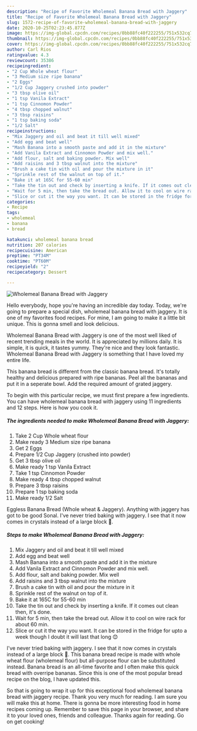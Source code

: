 ```yaml
---
description: "Recipe of Favorite Wholemeal Banana Bread with Jaggery"
title: "Recipe of Favorite Wholemeal Banana Bread with Jaggery"
slug: 1572-recipe-of-favorite-wholemeal-banana-bread-with-jaggery
date: 2020-10-25T02:23:45.877Z
image: https://img-global.cpcdn.com/recipes/0bb88fc40f222255/751x532cq70/wholemeal-banana-bread-with-jaggery-recipe-main-photo.jpg
thumbnail: https://img-global.cpcdn.com/recipes/0bb88fc40f222255/751x532cq70/wholemeal-banana-bread-with-jaggery-recipe-main-photo.jpg
cover: https://img-global.cpcdn.com/recipes/0bb88fc40f222255/751x532cq70/wholemeal-banana-bread-with-jaggery-recipe-main-photo.jpg
author: Carl Rios
ratingvalue: 4.3
reviewcount: 35386
recipeingredient:
- "2 Cup Whole wheat flour"
- "3 Medium size ripe banana"
- "2 Eggs"
- "1/2 Cup Jaggery crushed into powder"
- "3 tbsp olive oil"
- "1 tsp Vanila Extract"
- "1 tsp Cinnomon Powder"
- "4 tbsp chopped walnut"
- "3 tbsp raisins"
- "1 tsp baking soda"
- "1/2 Salt"
recipeinstructions:
- "Mix Jaggery and oil and beat it till well mixed"
- "Add egg and beat well"
- "Mash Banana into a smooth paste and add it in the mixture"
- "Add Vanila Extract and Cinnomon Powder and mix well."
- "Add flour, salt and baking powder. Mix well"
- "Add raisins and 3 tbsp walnut into the mixture"
- "Brush a cake tin with oil and pour the mixture in it"
- "Sprinkle rest of the walnut on top of it."
- "Bake it at 165C for 55-60 min"
- "Take the tin out and check by inserting a knife. If it comes out clean then, it&#39;s done."
- "Wait for 5 min, then take the bread out. Allow it to cool on wire rack for about 60 min."
- "Slice or cut it the way you want. It can be stored in the fridge for upto a week though I doubt it will last that long 😊"
categories:
- Recipe
tags:
- wholemeal
- banana
- bread

katakunci: wholemeal banana bread 
nutrition: 207 calories
recipecuisine: American
preptime: "PT34M"
cooktime: "PT60M"
recipeyield: "2"
recipecategory: Dessert

---
```



![Wholemeal Banana Bread with Jaggery](https://img-global.cpcdn.com/recipes/0bb88fc40f222255/751x532cq70/wholemeal-banana-bread-with-jaggery-recipe-main-photo.jpg)

Hello everybody, hope you're having an incredible day today. Today, we're going to prepare a special dish, wholemeal banana bread with jaggery. It is one of my favorites food recipes. For mine, I am going to make it a little bit unique. This is gonna smell and look delicious.

Wholemeal Banana Bread with Jaggery is one of the most well liked of recent trending meals in the world. It is appreciated by millions daily. It is simple, it is quick, it tastes yummy. They're nice and they look fantastic. Wholemeal Banana Bread with Jaggery is something that I have loved my entire life.

This banana bread is different from the classic banana bread. It&#39;s totally healthy and delicious prepared with ripe bananas. Peel all the bananas and put it in a seperate bowl. Add the required amount of grated jaggery.


To begin with this particular recipe, we must first prepare a few ingredients. You can have wholemeal banana bread with jaggery using 11 ingredients and 12 steps. Here is how you cook it.

<!--inarticleads1-->

##### The ingredients needed to make Wholemeal Banana Bread with Jaggery:

1. Take 2 Cup Whole wheat flour
1. Make ready 3 Medium size ripe banana
1. Get 2 Eggs
1. Prepare 1/2 Cup Jaggery (crushed into powder)
1. Get 3 tbsp olive oil
1. Make ready 1 tsp Vanila Extract
1. Take 1 tsp Cinnomon Powder
1. Make ready 4 tbsp chopped walnut
1. Prepare 3 tbsp raisins
1. Prepare 1 tsp baking soda
1. Make ready 1/2 Salt


Eggless Banana Bread (Whole wheat &amp; Jaggery). Anything with jaggery has got to be good Sonal. I&#39;ve never tried baking with jaggery. I see that it now comes in crystals instead of a large block 🙂. 

<!--inarticleads2-->

##### Steps to make Wholemeal Banana Bread with Jaggery:

1. Mix Jaggery and oil and beat it till well mixed
1. Add egg and beat well
1. Mash Banana into a smooth paste and add it in the mixture
1. Add Vanila Extract and Cinnomon Powder and mix well.
1. Add flour, salt and baking powder. Mix well
1. Add raisins and 3 tbsp walnut into the mixture
1. Brush a cake tin with oil and pour the mixture in it
1. Sprinkle rest of the walnut on top of it.
1. Bake it at 165C for 55-60 min
1. Take the tin out and check by inserting a knife. If it comes out clean then, it&#39;s done.
1. Wait for 5 min, then take the bread out. Allow it to cool on wire rack for about 60 min.
1. Slice or cut it the way you want. It can be stored in the fridge for upto a week though I doubt it will last that long 😊


I&#39;ve never tried baking with jaggery. I see that it now comes in crystals instead of a large block 🙂. This banana bread recipe is made with whole wheat flour (wholemeal flour) but all-purpose flour can be substituted instead. Banana bread is an all-time favorite and I often make this quick bread with overripe bananas. Since this is one of the most popular bread recipe on the blog, I have updated this. 

So that is going to wrap it up for this exceptional food wholemeal banana bread with jaggery recipe. Thank you very much for reading. I am sure you will make this at home. There is gonna be more interesting food in home recipes coming up. Remember to save this page in your browser, and share it to your loved ones, friends and colleague. Thanks again for reading. Go on get cooking!
